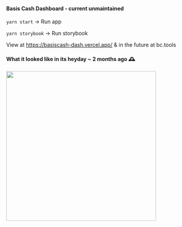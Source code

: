 #### Basis Cash Dashboard - current unmaintained

`yarn start` -> Run app

`yarn storybook` -> Run storybook

View at https://basiscash-dash.vercel.app/ & in the future at bc.tools


#### What it looked like in its heyday ~ 2 months ago 🕰

<img src="https://user-images.githubusercontent.com/8076957/112246822-a08bdb00-8c29-11eb-96e7-48bd848cfbea.png" width="400" />
